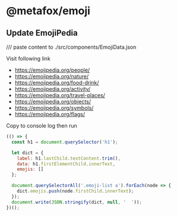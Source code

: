 # @metafox/emoji

## Update EmojiPedia

/// paste content to ./src/components/EmojiData.json

Visit following link

- https://emojipedia.org/people/
- https://emojipedia.org/nature/
- https://emojipedia.org/food-drink/
- https://emojipedia.org/activity/
- https://emojipedia.org/travel-places/
- https://emojipedia.org/objects/
- https://emojipedia.org/symbols/
- https://emojipedia.org/flags/

Copy to console log then run

```js
(() => {
  const h1 = document.querySelector('h1');

  let dict = {
    label: h1.lastChild.textContent.trim(),
    data: h1.firstElementChild.innerText,
    emojis: []
  };

  document.querySelectorAll('.emoji-list a').forEach(node => {
    dict.emojis.push(node.firstChild.innerText);
  });
  document.write(JSON.stringify(dict, null, '  '));
})();
```
